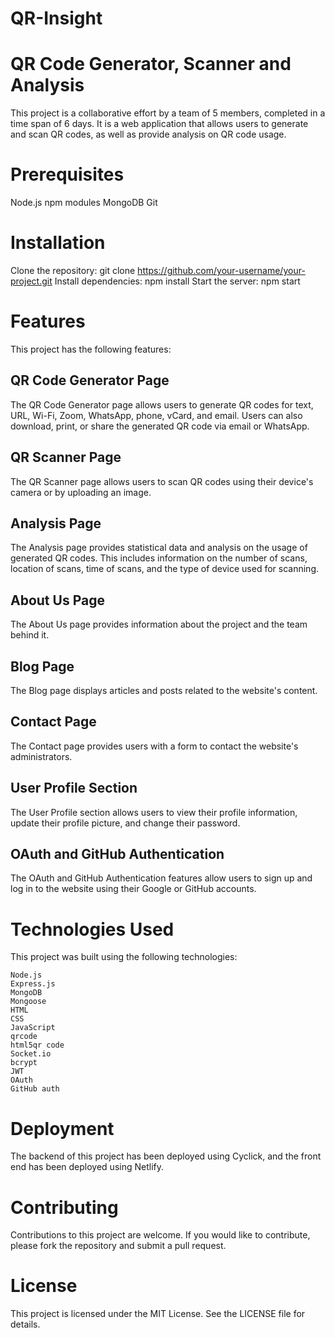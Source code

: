 # QR-Insight
# QR Code Generator, Scanner and Analysis
  This project is a collaborative effort by a team of 5 members, completed in a time span of 6 days. It is a web application that allows   users to generate and scan QR codes, as well as provide analysis on QR code usage. 


# Prerequisites
  Node.js
  npm modules
  MongoDB
  Git
  
# Installation
  Clone the repository: git clone https://github.com/your-username/your-project.git
  Install dependencies: npm install
  Start the server: npm start
  
# Features
  This project has the following features:

  ## QR Code Generator Page
  The QR Code Generator page allows users to generate QR codes for text, URL, Wi-Fi, Zoom, WhatsApp, phone, vCard, and email. Users can     also download, print, or share the generated QR code via email or WhatsApp.

  ## QR Scanner Page
  The QR Scanner page allows users to scan QR codes using their device's camera or by uploading an image.

  ## Analysis Page
  The Analysis page provides statistical data and analysis on the usage of generated QR codes. This includes information on the number of   scans, location of scans, time of scans, and the type of device used for scanning.

  ## About Us Page
  The About Us page provides information about the project and the team behind it.

  ## Blog Page
  The Blog page displays articles and posts related to the website's content.

  ## Contact Page
  The Contact page provides users with a form to contact the website's administrators.

  ## User Profile Section
  The User Profile section allows users to view their profile information, update their profile picture, and change their password.

  ## OAuth and GitHub Authentication
  The OAuth and GitHub Authentication features allow users to sign up and log in to the website using their Google or GitHub accounts.

  # Technologies Used
  This project was built using the following technologies:

    Node.js
    Express.js
    MongoDB
    Mongoose
    HTML
    CSS
    JavaScript
    qrcode
    html5qr code
    Socket.io
    bcrypt
    JWT
    OAuth
    GitHub auth
  # Deployment
  The backend of this project has been deployed using Cyclick, and the front end has been deployed using Netlify.

  # Contributing
  Contributions to this project are welcome. If you would like to contribute, please fork the repository and submit a pull request.

  # License
  This project is licensed under the MIT License. See the LICENSE file for details.

